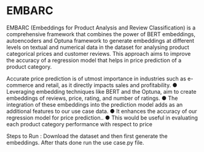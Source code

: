 # EMBARC

EMBARC (Embeddings for Product Analysis and Review Classification) is a comprehensive framework that combines the power of BERT embeddings, autoencoders and Optuna framework to generate embeddings at different levels on textual and numerical data in the dataset for analysing product categorical prices and customer reviews. This approach aims to improve the accuracy of a regression model that helps in price prediction of a product category.


 Accurate price prediction is of utmost
importance in industries such as
e-commerce and retail, as it directly
impacts sales and profitability.
● Leveraging embedding techniques like
BERT and the Optuna, aim to create
embeddings of reviews, price, rating,
and number of ratings.
● The integration of these embeddings
into the prediction model adds as an
additional features to our use case data.
● It enhances the accuracy of our
regression model for price prediction..
● This would be useful in evaluating each
product category performance with
respect to price

Steps to Run : Download the dataset and then first generate the embeddings. After thats done run the use case.py file. 
